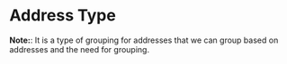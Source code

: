 # Address Type
**Note:**: It is a type of grouping for addresses that we can group based on addresses and the need for grouping. 
